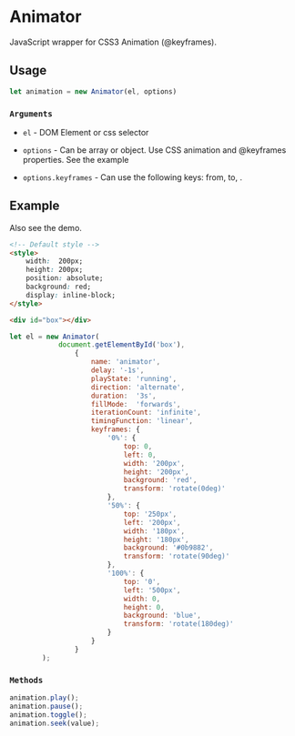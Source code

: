 Animator
=============

JavaScript wrapper for CSS3  Animation (@keyframes).

Usage
-----

```javascript
let animation = new Animator(el, options)
```

### `Arguments`

- `el` - DOM Element or css selector

- `options` - Can be array or object. Use CSS animation and @keyframes properties. See the example
- `options.keyframes` - Can use the following keys: from, to, <percentage>.

Example
-----

Also see the demo.

```html
<!-- Default style -->
<style>
    width:  200px;
    height: 200px;
    position: absolute;
    background: red;
    display: inline-block;
</style>

<div id="box"></div>
```

```javascript
let el = new Animator(
            document.getElementById('box'),
                {
                    name: 'animator',
                    delay: '-1s',
                    playState: 'running',
                    direction: 'alternate',
                    duration:  '3s',
                    fillMode:  'forwards',
                    iterationCount: 'infinite',
                    timingFunction: 'linear',
                    keyframes: {
                        '0%': {
                            top: 0,
                            left: 0,
                            width: '200px',
                            height: '200px',
                            background: 'red',
                            transform: 'rotate(0deg)'
                        },
                        '50%': {
                            top: '250px',
                            left: '200px',
                            width: '180px',
                            height: '180px',
                            background: '#0b9882',
                            transform: 'rotate(90deg)'
                        },
                        '100%': {
                            top: '0',
                            left: '500px',
                            width: 0,
                            height: 0,
                            background: 'blue',
                            transform: 'rotate(180deg)'
                        }
                    }
                }
        );
```

### `Methods`

```javascript
animation.play();
animation.pause();
animation.toggle();
animation.seek(value);
```
